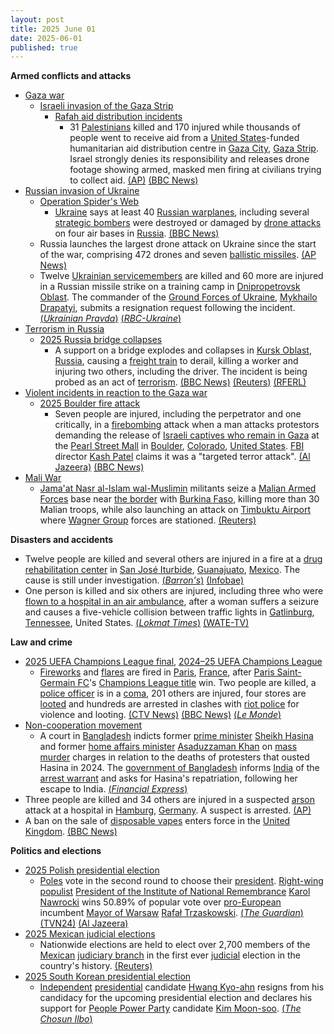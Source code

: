 ```yaml
---
layout: post
title: 2025 June 01
date: 2025-06-01
published: true
---
```



**Armed conflicts and attacks**

* [Gaza war](https://en.wikipedia.org/wiki/Gaza_war "Gaza war")
  + [Israeli invasion of the Gaza Strip](https://en.wikipedia.org/wiki/Israeli_invasion_of_the_Gaza_Strip "Israeli invasion of the Gaza Strip")
    - [Rafah aid distribution incidents](https://en.wikipedia.org/wiki/Rafah_aid_distribution_incidents "Rafah aid distribution incidents")
      * 31 [Palestinians](https://en.wikipedia.org/wiki/Palestinians "Palestinians") killed and 170 injured while thousands of people went to receive aid from a [United States](https://en.wikipedia.org/wiki/United_States "United States")-funded humanitarian aid distribution centre in [Gaza City](https://en.wikipedia.org/wiki/Gaza_City "Gaza City"), [Gaza Strip](https://en.wikipedia.org/wiki/Gaza_Strip "Gaza Strip"). Israel strongly denies its responsibility and releases drone footage showing armed, masked men firing at civilians trying to collect aid. [(AP)](https://apnews.com/article/israel-palestinians-hamas-war-news-hostages-aid-06-01-2025-67688833abb96fc068c42d10da90a0a4) [(BBC News)](https://www.bbc.com/news/articles/c991j01lym3o)
* [Russian invasion of Ukraine](https://en.wikipedia.org/wiki/Russian_invasion_of_Ukraine "Russian invasion of Ukraine")
  + [Operation Spider's Web](https://en.wikipedia.org/wiki/Operation_Spider%27s_Web "Operation Spider's Web")
    - [Ukraine](https://en.wikipedia.org/wiki/Ukraine "Ukraine") says at least 40 [Russian warplanes](https://en.wikipedia.org/wiki/Russian_Air_Force "Russian Air Force"), including several [strategic bombers](https://en.wikipedia.org/wiki/Strategic_bomber "Strategic bomber") were destroyed or damaged by [drone attacks](https://en.wikipedia.org/wiki/Drone_warfare "Drone warfare") on four air bases in [Russia](https://en.wikipedia.org/wiki/Russia "Russia"). [(BBC News)](https://www.bbc.com/news/live/cgrg7kelk45t)
  + Russia launches the largest drone attack on Ukraine since the start of the war, comprising 472 drones and seven [ballistic missiles](https://en.wikipedia.org/wiki/Ballistic_missile "Ballistic missile"). [(AP News)](https://apnews.com/article/russia-ukraine-war-sumy-region-18966d4b286ffb6f4e764b94a6afaf61)
  + Twelve [Ukrainian servicemembers](https://en.wikipedia.org/wiki/Ukrainian_Armed_Forces "Ukrainian Armed Forces") are killed and 60 more are injured in a Russian missile strike on a training camp in [Dnipropetrovsk Oblast](https://en.wikipedia.org/wiki/Dnipropetrovsk_Oblast "Dnipropetrovsk Oblast"). The commander of the [Ground Forces of Ukraine](https://en.wikipedia.org/wiki/Ground_Forces_of_Ukraine "Ground Forces of Ukraine"), [Mykhailo Drapatyi](https://en.wikipedia.org/wiki/Mykhailo_Drapatyi "Mykhailo Drapatyi"), submits a resignation request following the incident. [(*Ukrainian Pravda*)](https://www.pravda.com.ua/news/2025/06/1/7515066/) [(*RBC-Ukraine*)](https://www.rbc.ua/rus/news/udar-rf-navchalnomu-pidrozdilu-suhoputnih-1748777742.html)
* [Terrorism in Russia](https://en.wikipedia.org/wiki/Terrorism_in_Russia "Terrorism in Russia")
  + [2025 Russia bridge collapses](https://en.wikipedia.org/wiki/2025_Russia_bridge_collapses "2025 Russia bridge collapses")
    - A support on a bridge explodes and collapses in [Kursk Oblast](https://en.wikipedia.org/wiki/Kursk_Oblast "Kursk Oblast"), [Russia](https://en.wikipedia.org/wiki/Russia "Russia"), causing a [freight train](https://en.wikipedia.org/wiki/Freight_train "Freight train") to derail, killing a worker and injuring two others, including the driver. The incident is being probed as an act of [terrorism](https://en.wikipedia.org/wiki/Terrorism "Terrorism"). [(BBC News)](https://www.bbc.com/news/articles/cr7zjy89304o) [(Reuters)](https://www.reuters.com/world/bridge-collapses-russias-bryansk-region-that-borders-ukraine-governor-says-2025-05-31/) [(RFERL)](https://www.rferl.org/a/russia-train-bryansk-klimov-derailment/33430473.html)
* [Violent incidents in reaction to the Gaza war](https://en.wikipedia.org/wiki/Violent_incidents_in_reaction_to_the_Gaza_war "Violent incidents in reaction to the Gaza war")
  + [2025 Boulder fire attack](https://en.wikipedia.org/wiki/2025_Boulder_fire_attack "2025 Boulder fire attack")
    - Seven people are injured, including the perpetrator and one critically, in a [firebombing](https://en.wikipedia.org/wiki/Firebombing "Firebombing") attack when a man attacks protestors demanding the release of [Israeli captives who remain in Gaza](https://en.wikipedia.org/wiki/Gaza_war_hostage_crisis "Gaza war hostage crisis") at the [Pearl Street Mall](https://en.wikipedia.org/wiki/Pearl_Street_Mall "Pearl Street Mall") in [Boulder](https://en.wikipedia.org/wiki/Boulder%2C_Colorado "Boulder, Colorado"), [Colorado](https://en.wikipedia.org/wiki/Colorado "Colorado"), [United States](https://en.wikipedia.org/wiki/United_States "United States"). [FBI](https://en.wikipedia.org/wiki/Federal_Bureau_of_Investigation "Federal Bureau of Investigation") director [Kash Patel](https://en.wikipedia.org/wiki/Kash_Patel "Kash Patel") claims it was a "targeted terror attack". [(Al Jazeera)](https://www.aljazeera.com/news/2025/6/1/several-people-wounded-in-attack-in-us-city-of-boulder-coloradol) [(BBC News)](https://www.bbc.com/news/live/cjdx44kx5zxt)
* [Mali War](https://en.wikipedia.org/wiki/Mali_War "Mali War")
  + [Jama'at Nasr al-Islam wal-Muslimin](https://en.wikipedia.org/wiki/Jama%27at_Nasr_al-Islam_wal-Muslimin "Jama'at Nasr al-Islam wal-Muslimin") militants seize a [Malian Armed Forces](https://en.wikipedia.org/wiki/Malian_Armed_Forces "Malian Armed Forces") base near [the border](https://en.wikipedia.org/wiki/Burkina_Faso%E2%80%93Mali_border "Burkina Faso–Mali border") with [Burkina Faso](https://en.wikipedia.org/wiki/Burkina_Faso "Burkina Faso"), killing more than 30 Malian troops, while also launching an attack on [Timbuktu Airport](https://en.wikipedia.org/wiki/Timbuktu_Airport "Timbuktu Airport") where [Wagner Group](https://en.wikipedia.org/wiki/Wagner_Group "Wagner Group") forces are stationed. [(Reuters)](https://www.reuters.com/world/africa/insurgents-overrun-mali-base-killing-dozens-soldiers-sources-say-2025-06-02/)

**Disasters and accidents**

* Twelve people are killed and several others are injured in a fire at a [drug rehabilitation center](https://en.wikipedia.org/wiki/Drug_rehabilitation "Drug rehabilitation") in [San José Iturbide](https://en.wikipedia.org/wiki/San_Jos%C3%A9_Iturbide "San José Iturbide"), [Guanajuato](https://en.wikipedia.org/wiki/Guanajuato "Guanajuato"), [Mexico](https://en.wikipedia.org/wiki/Mexico "Mexico"). The cause is still under investigation. [(*Barron's*)](https://www.barrons.com/news/12-dead-in-fire-at-mexican-drug-rehabilitation-center-prosecutors-8a812949?refsec=topics_afp-news) [(Infobae)](https://www.infobae.com/mexico/2025/06/01/confirman-12-muertos-tras-incendio-en-centro-de-rehabilitacion-de-san-jose-iturbide-guanajuato/)
* One person is killed and six others are injured, including three who were [flown to a hospital in an air ambulance](https://en.wikipedia.org/wiki/Air_medical_services#air_ambulance "Air medical services"), after a woman suffers a seizure and causes a five-vehicle collision between traffic lights in [Gatlinburg](https://en.wikipedia.org/wiki/Gatlinburg%2C_Tennessee "Gatlinburg, Tennessee"), [Tennessee](https://en.wikipedia.org/wiki/Tennessee "Tennessee"), United States. [(*Lokmat Times*)](https://www.lokmattimes.com/international/tennessee-one-killed-several-injured-after-woman-suffers-seizure-while-driving-hits-pedestrians-and-vehicles-in-gatlinburg-a517/) [(WATE-TV)](https://www.wate.com/news/multi-car-accident-on-parkway-in-gatlinburg/)

**Law and crime**

* [2025 UEFA Champions League final](https://en.wikipedia.org/wiki/2025_UEFA_Champions_League_final "2025 UEFA Champions League final"), [2024–25 UEFA Champions League](https://en.wikipedia.org/wiki/2024%E2%80%9325_UEFA_Champions_League "2024–25 UEFA Champions League")
  + [Fireworks](https://en.wikipedia.org/wiki/Fireworks "Fireworks") and [flares](https://en.wikipedia.org/wiki/Flare "Flare") are fired in [Paris](https://en.wikipedia.org/wiki/Paris "Paris"), [France](https://en.wikipedia.org/wiki/France "France"), after [Paris Saint-Germain FC](https://en.wikipedia.org/wiki/Paris_Saint-Germain_FC "Paris Saint-Germain FC")'s [Champions League title](https://en.wikipedia.org/wiki/UEFA_Champions_League "UEFA Champions League") win. Two people are killed, a [police officer](https://en.wikipedia.org/wiki/Paris_Police_Prefecture "Paris Police Prefecture") is in a [coma](https://en.wikipedia.org/wiki/Coma "Coma"), 201 others are injured, four stores are [looted](https://en.wikipedia.org/wiki/Looting "Looting") and hundreds are arrested in clashes with [riot police](https://en.wikipedia.org/wiki/Riot_police "Riot police") for violence and looting. [(CTV News)](https://www.ctvnews.ca/world/article/2-fans-died-and-an-officer-is-in-a-coma-after-champions-league-celebrations-in-france/) [(BBC News)](https://www.bbc.co.uk/news/articles/ckgqyg325gno) [(*Le Monde*)](https://www.lemonde.fr/en/sports/article/2025/06/01/paris-erupts-with-flares-and-fireworks-the-eiffel-tower-lit-up-in-blue-and-red-after-psg-s-champions-league-title_6741878_9.html)
* [Non-cooperation movement](https://en.wikipedia.org/wiki/Non-cooperation_movement_%282024%29 "Non-cooperation movement (2024)")
  + A court in [Bangladesh](https://en.wikipedia.org/wiki/Bangladesh "Bangladesh") indicts former [prime minister](https://en.wikipedia.org/wiki/Prime_Minister_of_Bangladesh "Prime Minister of Bangladesh") [Sheikh Hasina](https://en.wikipedia.org/wiki/Sheikh_Hasina "Sheikh Hasina") and former [home affairs minister](https://en.wikipedia.org/wiki/Minister_of_Home_Affairs_%28Bangladesh%29 "Minister of Home Affairs (Bangladesh)") [Asaduzzaman Khan](https://en.wikipedia.org/wiki/Asaduzzaman_Khan "Asaduzzaman Khan") on [mass murder](https://en.wikipedia.org/wiki/Mass_murder "Mass murder") charges in relation to the deaths of protesters that ousted Hasina in 2024. The [government of Bangladesh](https://en.wikipedia.org/wiki/Government_of_Bangladesh "Government of Bangladesh") informs [India](https://en.wikipedia.org/wiki/India "India") of the [arrest warrant](https://en.wikipedia.org/wiki/Arrest_warrant "Arrest warrant") and asks for Hasina's repatriation, following her escape to India. [(*Financial Express*)](https://www.financialexpress.com/world-news/ousted-bangladesh-pm-sheikh-hasina-faces-trial-for-mass-murder-could-get-death-penalty-if-convicted/3864635/)
* Three people are killed and 34 others are injured in a suspected [arson](https://en.wikipedia.org/wiki/Arson "Arson") attack at a hospital in [Hamburg](https://en.wikipedia.org/wiki/Hamburg "Hamburg"), [Germany](https://en.wikipedia.org/wiki/Germany "Germany"). A suspect is arrested. [(AP)](https://apnews.com/article/germany-hamburg-hospital-fire-patients-killed-2e7cef97031023382e7fd9e6bedc1aac)
* A ban on the sale of [disposable vapes](https://en.wikipedia.org/wiki/Electronic_cigarette "Electronic cigarette") enters force in the [United Kingdom](https://en.wikipedia.org/wiki/United_Kingdom "United Kingdom"). [(BBC News)](https://www.bbc.co.uk/news/articles/c80kxx2xr77o)

**Politics and elections**

* [2025 Polish presidential election](https://en.wikipedia.org/wiki/2025_Polish_presidential_election "2025 Polish presidential election")
  + [Poles](https://en.wikipedia.org/wiki/Polish_people "Polish people") vote in the second round to choose their [president](https://en.wikipedia.org/wiki/President_of_Poland "President of Poland"). [Right-wing populist](https://en.wikipedia.org/wiki/Right-wing_populist "Right-wing populist") [President of the Institute of National Remembrance](https://en.wikipedia.org/wiki/Institute_of_National_Remembrance "Institute of National Remembrance") [Karol Nawrocki](https://en.wikipedia.org/wiki/Karol_Nawrocki "Karol Nawrocki") wins 50.89% of popular vote over [pro-European](https://en.wikipedia.org/wiki/Pro-European "Pro-European") incumbent [Mayor of Warsaw](https://en.wikipedia.org/wiki/Mayor_of_Warsaw "Mayor of Warsaw") [Rafał Trzaskowski](https://en.wikipedia.org/wiki/Rafa%C5%82_Trzaskowski "Rafał Trzaskowski"). [(*The Guardian*)](https://www.theguardian.com/world/2025/jun/01/poland-goes-to-the-polls-in-second-round-of-close-fought-presidential-election) [(TVN24)](https://tvn24.pl/polska/wybory-prezydenckie-2025-kto-wygral-dane-pkw-ze-100-procent-obwodow-glosowania-st8491422) [(Al Jazeera)](https://www.aljazeera.com/news/2025/6/2/karol-nawrocki-wins-polands-presidential-election-media-reports-say)
* [2025 Mexican judicial elections](https://en.wikipedia.org/wiki/2025_Mexican_judicial_elections "2025 Mexican judicial elections")
  + Nationwide elections are held to elect over 2,700 members of the [Mexican](https://en.wikipedia.org/wiki/Mexico "Mexico") [judiciary branch](https://en.wikipedia.org/wiki/Judiciary_of_Mexico "Judiciary of Mexico") in the first ever [judicial](https://en.wikipedia.org/wiki/Judiciary "Judiciary") election in the country's history. [(Reuters)](https://www.reuters.com/world/americas/mexico-votes-first-judicial-election-amid-concerns-over-rule-law-2025-06-01/)
* [2025 South Korean presidential election](https://en.wikipedia.org/wiki/2025_South_Korean_presidential_election "2025 South Korean presidential election")
  + [Independent](https://en.wikipedia.org/wiki/Independent_%28politician%29 "Independent (politician)") [presidential](https://en.wikipedia.org/wiki/President_of_South_Korea "President of South Korea") candidate [Hwang Kyo-ahn](https://en.wikipedia.org/wiki/Hwang_Kyo-ahn "Hwang Kyo-ahn") resigns from his candidacy for the upcoming presidential election and declares his support for [People Power Party](https://en.wikipedia.org/wiki/People_Power_Party_%28South_Korea%29 "People Power Party (South Korea)") candidate [Kim Moon-soo](https://en.wikipedia.org/wiki/Kim_Moon-soo_%28politician%29 "Kim Moon-soo (politician)"). [(*The Chosun Ilbo*)](https://www.chosun.com/english/national-en/2025/06/01/TW2LTDSEHNDYBC46QQVPMS4YWI/)
